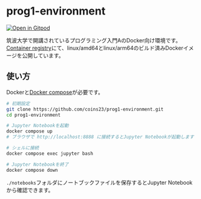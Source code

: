 # prog1-environment

[![Open in Gitpod](https://gitpod.io/button/open-in-gitpod.svg)](https://gitpod.io/#https://github.com/coins23/prog1-environment)

筑波大学で開講されているプログラミング入門AのDocker向け環境です。
[Container registry](https://github.com/coins23/prog1-environment/pkgs/container/prog1-environment)にて、linux/amd64とlinux/arm64のビルド済みDockerイメージを公開しています。

## 使い方

Dockerと[Docker compose](https://docs.docker.jp/v1.12/compose/install.html)が必要です。

```bash
# 初期設定
git clone https://github.com/coins23/prog1-environment.git
cd prog1-environment

# Jupyter Notebookを起動
docker compose up
# ブラウザで http://localhost:8888 に接続するとJupyter Notebookが起動します

# シェルに接続
docker compose exec jupyter bash

# Jupyter Notebookを終了
docker compose down
```

`./notebooks`フォルダにノートブックファイルを保存するとJupyter Notebookから確認できます。